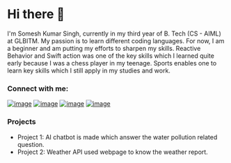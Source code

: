 # Hi there 👋

I'm Somesh Kumar Singh, currently in my third year of B. Tech (CS - AIML)  at GLBITM. My passion is to learn different coding languages. For now, I am a beginner and am putting my efforts to sharpen my skills.
Reactive Behavior and Swift action was one of the key skills which I learned quite early because I was a chess player in my teenage. Sports enables one to learn key skills which I still apply in my studies and work.

### Connect with me:
[![image](https://github.com/user-attachments/assets/8b72b6ee-6957-4180-9661-4888a9089fbe)](https://www.linkedin.com/in/alwaysomesh/)
[![image](https://github.com/user-attachments/assets/88a04a90-67e8-467e-ab10-ef91eb2e4531)](https://leetcode.com/u/alwaysomesh/)
[![image](https://github.com/user-attachments/assets/ef0d8040-1618-4d5a-bb05-4c3bbb708e6f)](https://twitter.com/alwaysomesh)
[![image](https://github.com/user-attachments/assets/ef0d8040-1618-4d5a-bb05-4c3bbb708e6f)](https://twitter.com/alwaysomesh)


### Projects
- Project 1: AI chatbot is made which answer the water pollution related question.
- Project 2: Weather API used webpage to know the weather report.
